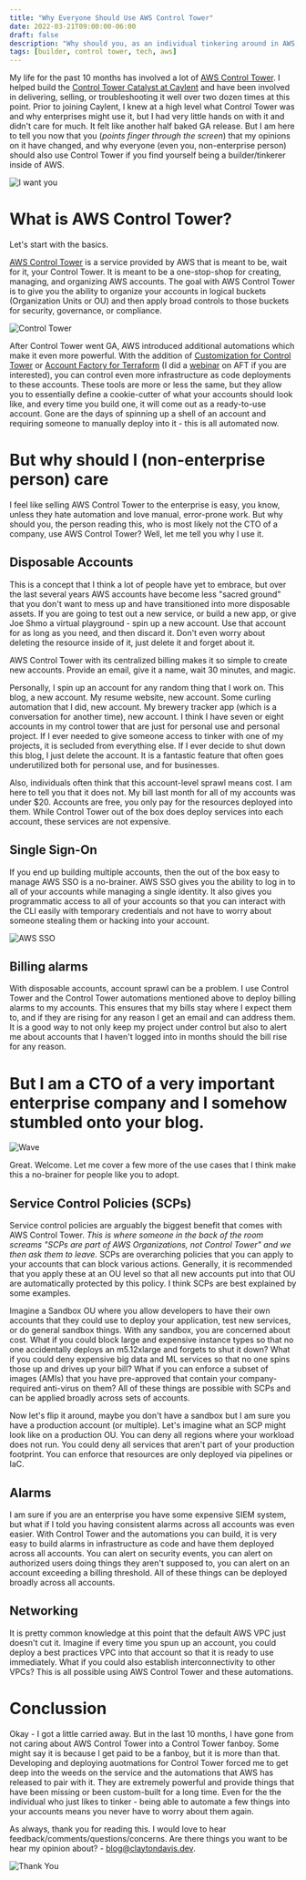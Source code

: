 ```yaml
---
title: "Why Everyone Should Use AWS Control Tower"
date: 2022-03-21T09:00:00-06:00
draft: false
description: "Why should you, as an individual tinkering around in AWS, use Control Tower?"
tags: [builder, control tower, tech, aws]
---
```


My life for the past 10 months has involved a lot of [AWS Control Tower](https://aws.amazon.com/controltower/). I helped build the [Control Tower Catalyst at Caylent](https://aws.amazon.com/marketplace/pp/prodview-lvbpoeljjvqmo) and have been involved in delivering, selling, or troubleshooting it well over two dozen times at this point. Prior to joining Caylent, I knew at a high level what Control Tower was and why enterprises might use it, but I had very little hands on with it and didn't care for much. It felt like another half baked GA release. But I am here to tell you now that you (<em>points finger through the screen</em>) that my opinions on it have changed, and why everyone (even you, non-enterprise person) should also use Control Tower if you find yourself being a builder/tinkerer inside of AWS. 

![I want you](/images/post02-i-want-you.jpg)

# What is AWS Control Tower?

Let's start with the basics.

[AWS Control Tower](https://aws.amazon.com/controltower/) is a service provided by AWS that is meant to be, wait for it, your Control Tower. It is meant to be a one-stop-shop for creating, managing, and organizing AWS accounts. The goal with AWS Control Tower is to give you the ability to organize your accounts in logical buckets (Organization Units or OU) and then apply broad controls to those buckets for security, governance, or compliance.

![Control Tower](/images/post02-control-tower.png)

After Control Tower went GA, AWS introduced additional automations which make it even more powerful. With the addition of [Customization for Control Tower](https://aws.amazon.com/solutions/implementations/customizations-for-aws-control-tower/) or [Account Factory for Terraform](https://aws.amazon.com/blogs/aws/new-aws-control-tower-account-factory-for-terraform/) (I did a [webinar](https://www.youtube.com/watch?v=cRRDg2tlC6U) on AFT if you are interested), you can control even more infrastructure as code deployments to these accounts. These tools are more or less the same, but they allow you to essentially define a cookie-cutter of what your accounts should look like, and every time you build one, it will come out as a ready-to-use account. Gone are the days of spinning up a shell of an account and requiring someone to manually deploy into it - this is all automated now.


# But why should I (non-enterprise person) care

I feel like selling AWS Control Tower to the enterprise is easy, you know, unless they hate automation and love manual, error-prone work. But why should you, the person reading this, who is most likely not the CTO of a company, use AWS Control Tower? Well, let me tell you why I use it.

## Disposable Accounts

This is a concept that I think a lot of people have yet to embrace, but over the last several years AWS accounts have become less "sacred ground" that you don't want to mess up and have transitioned into more disposable assets. If you are going to test out a new service, or build a new app, or give Joe Shmo a virtual playground - spin up a new account. Use that account for as long as you need, and then discard it. Don't even worry about deleting the resource inside of it, just delete it and forget about it.

AWS Control Tower with its centralized billing makes it so simple to create new accounts. Provide an email, give it a name, wait 30 minutes, and magic.

Personally, I spin up an account for any random thing that I work on. This blog, a new account. My resume website, new account. Some curling automation that I did, new account. My brewery tracker app (which is a conversation for another time), new account. I think I have seven or eight accounts in my control tower that are just for personal use and personal project. If I ever needed to give someone access to tinker with one of my projects, it is secluded from everything else. If I ever decide to shut down this blog, I just delete the account. It is a fantastic feature that often goes underutilized both for personal use, and for businesses.

Also, individuals often think that this account-level sprawl means cost. I am here to tell you that it does not. My bill last month for all of my accounts was under $20. Accounts are free, you only pay for the resources deployed into them. While Control Tower out of the box does deploy services into each account, these services are not expensive.

## Single Sign-On

If you end up building multiple accounts, then the out of the box easy to manage AWS SSO is a no-brainer. AWS SSO gives you the ability to log in to all of your accounts while managing a single identity. It also gives you programmatic access to all of your accounts so that you can interact with the CLI easily with temporary credentials and not have to worry about someone stealing them or hacking into your account.

![AWS SSO](/images/post02-AWS-SSO.png)

## Billing alarms

With disposable accounts, account sprawl can be a problem. I use Control Tower and the Control Tower automations mentioned above to deploy billing alarms to my accounts. This ensures that my bills stay where I expect them to, and if they are rising for any reason I get an email and can address them. It is a good way to not only keep my project under control but also to alert me about accounts that I haven't logged into in months should the bill rise for any reason.


# But I am a CTO of a very important enterprise company and I somehow stumbled onto your blog.

![Wave](https://media.giphy.com/media/QLKSt3wQqlj7a/giphy.gif)

Great. Welcome. Let me cover a few more of the use cases that I think make this a no-brainer for people like you to adopt.


## Service Control Policies (SCPs)

Service control policies are arguably the biggest benefit that comes with AWS Control Tower. <em>This is where someone in the back of the room screams "SCPs are part of AWS Organizations, not Control Tower" and we then ask them to leave.</em> SCPs are overarching policies that you can apply to your accounts that can block various actions. Generally, it is recommended that you apply these at an OU level so that all new accounts put into that OU are automatically protected by this policy. I think SCPs are best explained by some examples.

Imagine a Sandbox OU where you allow developers to have their own accounts that they could use to deploy your application, test new services, or do general sandbox things. With any sandbox, you are concerned about cost. What if you could block large and expensive instance types so that no one accidentally deploys an m5.12xlarge and forgets to shut it down? What if you could deny expensive big data and ML services so that no one spins those up and drives up your bill? What if you can enforce a subset of images (AMIs) that you have pre-approved that contain your company-required anti-virus on them? All of these things are possible with SCPs and can be applied broadly across sets of accounts.

Now let's flip it around, maybe you don't have a sandbox but I am sure you have a production account (or multiple). Let's imagine what an SCP might look like on a production OU. You can deny all regions where your workload does not run. You could deny all services that aren't part of your production footprint. You can enforce that resources are only deployed via pipelines or IaC.

## Alarms

I am sure if you are an enterprise you have some expensive SIEM system, but what if I told you having consistent alarms across all accounts was even easier. With Control Tower and the automations you can build, it is very easy to build alarms in infrastructure as code and have them deployed across all accounts. You can alert on security events, you can alert on authorized users doing things they aren't supposed to, you can alert on an account exceeding a billing threshold. All of these things can be deployed broadly across all accounts.

## Networking

It is pretty common knowledge at this point that the default AWS VPC just doesn't cut it. Imagine if every time you spun up an account, you could deploy a best practices VPC into that account so that it is ready to use immediately. What if you could also establish interconnectivity to other VPCs? This is all possible using AWS Control Tower and these automations.

# Conclussion

Okay - I got a little carried away. But in the last 10 months, I have gone from not caring about AWS Control Tower into a Control Tower fanboy. Some might say it is because I get paid to be a fanboy, but it is more than that. Developing and deploying auotmations for Control Tower forced me to get deep into the weeds on the service and the automations that AWS has released to pair with it. They are extremely powerful and provide things that have been missing or been custom-built for a long time. Even for the the individual who just likes to tinker - being able to automate a few things into your accounts means you never have to worry about them again.

As always, thank you for reading this. I would love to hear feedback/comments/questions/concerns. Are there things you want to be hear my opinion about? - blog@claytondavis.dev.

![Thank You](https://media.giphy.com/media/ZfK4cXKJTTay1Ava29/giphy.gif)



